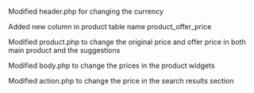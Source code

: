 Modified header.php for changing the currency

Added new column in product table name product_offer_price

Modified product.php to change the original price and offer price in both main product and the suggestions

Modified body.php to change the prices in the product widgets

Modified action.php to change the price in the search results section